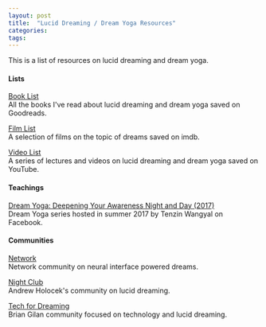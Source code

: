```yaml
---
layout: post
title:  "Lucid Dreaming / Dream Yoga Resources"
categories: 
tags:
---
```


This is a list of resources on lucid dreaming and dream yoga.

<h4>Lists</h4>

[Book List](https://www.goodreads.com/review/list/95737422-link-daniel?ref=nav_mybooks&shelf=dreams)
<br>
All the books I've read about lucid dreaming and dream yoga saved on Goodreads.

[Film List](https://www.imdb.com/list/ls083385013/)
<br>
A selection of films on the topic of dreams saved on imdb.

[Video List](https://www.youtube.com/playlist?list=PL3IOQtA2di8PQNdPo2_FVaBlhVkb5PUXM)
<br>
A series of lectures and videos on lucid dreaming and dream yoga saved on YouTube.

<h4>Teachings</h4>

[Dream Yoga: Deepening Your Awareness Night and Day (2017)](https://cybersangha.net/dream-yoga-deepening-your-awareness-night-and-day-teaching-series/)
<br>
Dream Yoga series hosted in summer 2017 by Tenzin Wangyal on Facebook.

<h4>Communities</h4>

[Network](https://network.com.de)
<br>
Network community on neural interface powered dreams.

[Night Club](https://community.nightclub.andrewholecek.com/latest)
<br>
Andrew Holocek's community on lucid dreaming.

[Tech for Dreaming](https://techfordreaming.com)
<br>
Brian Gilan community focused on technology and lucid dreaming.
